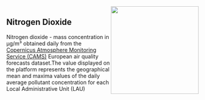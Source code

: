 <div style="width: 100%;"><img style="width:230px; float:right;" src="data/gtif/images/legends/air_quality_pm.png"></img></div>

## Nitrogen Dioxide

Nitrogen dioxide - mass concentration in µg/m³ obtained daily from the [Copernicus Atmosphere Monitoring Service (CAMS)](https://ads.atmosphere.copernicus.eu/cdsapp#!/dataset/cams-europe-air-quality-forecasts?tab=overview) European air quality forecasts dataset.The value displayed on the platform represents the geographical mean and maxima values of the daily average pollutant concentration for each Local Administrative Unit (LAU)